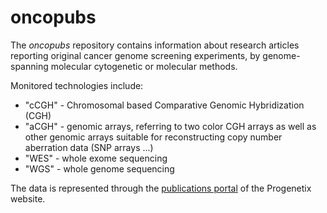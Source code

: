 # oncopubs

The _oncopubs_ repository contains information about research articles reporting original cancer genome screening experiments, by genome-spanning molecular cytogenetic or molecular methods.

Monitored technologies include:

* "cCGH" - Chromosomal based Comparative Genomic Hybridization (CGH)
* "aCGH" - genomic arrays, referring to two color CGH arrays as well as other genomic arrays suitable for reconstructing copy number aberration data (SNP arrays ...)
* "WES" - whole exome sequencing
* "WGS" - whole genome sequencing

The data is represented through the [publications portal](http://progenetix.org/publications/) of the Progenetix website.
